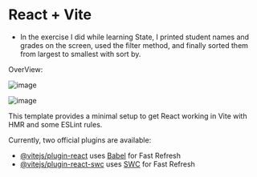 # React + Vite

* In the exercise I did while learning State, I printed student names and grades on the screen, used the filter method, and finally sorted them from largest to smallest with sort by.

OverView:

![image](https://github.com/mertcetiin/Student-Notes/assets/102957602/7febc6d8-bc91-4d7a-be45-61fc3ba4e66d)

![image](https://github.com/mertcetiin/Student-Notes/assets/102957602/1e84066c-a57f-4b8c-96f2-390474ec4ffb)


This template provides a minimal setup to get React working in Vite with HMR and some ESLint rules.

Currently, two official plugins are available:

- [@vitejs/plugin-react](https://github.com/vitejs/vite-plugin-react/blob/main/packages/plugin-react/README.md) uses [Babel](https://babeljs.io/) for Fast Refresh
- [@vitejs/plugin-react-swc](https://github.com/vitejs/vite-plugin-react-swc) uses [SWC](https://swc.rs/) for Fast Refresh
